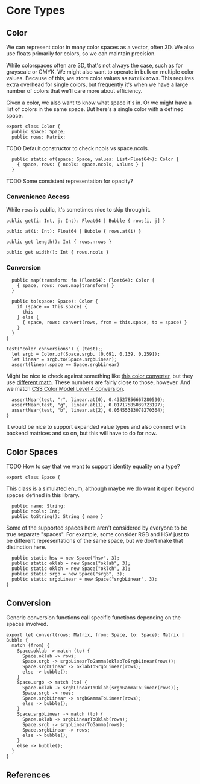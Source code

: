 # Core Types

## Color

We can represent color in many color spaces as a vector, often 3D. We also use
floats primarily for colors, so we can maintain precision.

While colorspaces often are 3D, that's not always the case, such as for
grayscale or CMYK. We might also want to operate in bulk on multiple color
values. Because of this, we store color values as `Matrix` rows. This requires
extra overhead for single colors, but frequently it's when we have a large
number of colors that we'll care more about efficiency.

Given a color, we also want to know what space it's in. Or we might have a list
of colors in the same space. But here's a single color with a defined space.

    export class Color {
      public space: Space;
      public rows: Matrix;

TODO Default constructor to check ncols vs space.ncols.

      public static of(space: Space, values: List<Float64>): Color {
        { space, rows: { ncols: space.ncols, values } }
      }

TODO Some consistent representation for opacity?

### Convenience Access

While `rows` is public, it's sometimes nice to skip through it.

    public get(i: Int, j: Int): Float64 | Bubble { rows[i, j] }

    public at(i: Int): Float64 | Bubble { rows.at(i) }

    public get length(): Int { rows.nrows }

    public get width(): Int { rows.ncols }

### Conversion

      public map(transform: fn (Float64): Float64): Color {
        { space, rows: rows.map(transform) }
      }

      public to(space: Space): Color {
        if (space == this.space) {
          this
        } else {
          { space, rows: convert(rows, from = this.space, to = space) }
        }
      }
    }

    test("color conversions") { (test);;
      let srgb = Color.of(Space.srgb, [0.691, 0.139, 0.259]);
      let linear = srgb.to(Space.srgbLinear);
      assert(linear.space == Space.srgbLinear)

Might be nice to check against something like
[this color converter][AjaltConverter], but they use
[different math][AjaltLinearRgb]. These numbers are fairly close to those,
however. And we match [CSS Color Model Level 4 conversion][Css4Srgb].

      assertNear(test, "r", linear.at(0), 0.43527856667280590);
      assertNear(test, "g", linear.at(1), 0.01717585039723197);
      assertNear(test, "b", linear.at(2), 0.05455383078270364);
    }

It would be nice to support expanded value types and also connect with backend
matrices and so on, but this will have to do for now.

## Color Spaces

TODO How to say that we want to support identity equality on a type?

    export class Space {

This class is a simulated enum, although maybe we do want it open beyond spaces
defined in this library.

      public name: String;
      public ncols: Int;
      public toString(): String { name }

Some of the supported spaces here aren't considered by everyone to be true
separate "spaces". For example, some consider RGB and HSV just to be different
representations of the same space, but we don't make that distinction here.

      public static hsv = new Space("hsv", 3);
      public static oklab = new Space("oklab", 3);
      public static oklch = new Space("oklch", 3);
      public static srgb = new Space("srgb", 3);
      public static srgbLinear = new Space("srgbLinear", 3);
    }

## Conversion

Generic conversion functions call specific functions depending on the spaces
involved.

    export let convert(rows: Matrix, from: Space, to: Space): Matrix | Bubble {
      match (from) {
        Space.oklab -> match (to) {
          Space.oklab -> rows;
          Space.srgb -> srgbLinearToGamma(oklabToSrgbLinear(rows));
          Space.srgbLinear -> oklabToSrgbLinear(rows);
          else -> bubble();
        }
        Space.srgb -> match (to) {
          Space.oklab -> srgbLinearToOklab(srgbGammaToLinear(rows));
          Space.srgb -> rows;
          Space.srgbLinear -> srgbGammaToLinear(rows);
          else -> bubble();
        }
        Space.srgbLinear -> match (to) {
          Space.oklab -> srgbLinearToOklab(rows);
          Space.srgb -> srgbLinearToGamma(rows);
          Space.srgbLinear -> rows;
          else -> bubble();
        }
        else -> bubble();
      }
    }

## References

[AjaltConverter]: https://ajalt.github.io/colormath/converter/
[AjaltLinearRgb]: https://github.com/ajalt/colormath/blob/9ff469060467d478466315280c19d803e4dd2bcd/colormath/src/commonMain/kotlin/com/github/ajalt/colormath/model/RGBColorSpaces.kt#L109
[Css4Srgb]: https://www.w3.org/TR/css-color-4/#valdef-color-srgb
